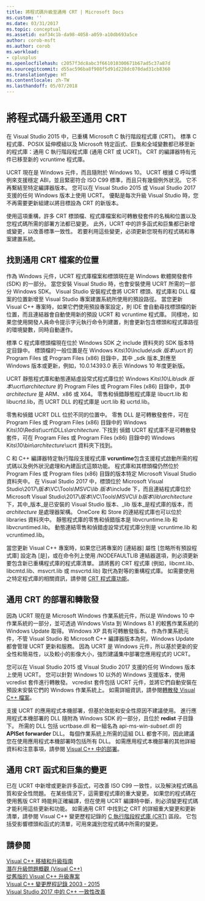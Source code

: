 ```yaml
---
title: 將程式碼升級至通用 CRT | Microsoft Docs
ms.custom: ''
ms.date: 03/31/2017
ms.topic: conceptual
ms.assetid: eaf34c1b-da98-4058-a059-a10db693a5ce
author: corob-msft
ms.author: corob
ms.workload:
- cplusplus
ms.openlocfilehash: c2057f3dc8abc3f661010300671b67ad5c37a87d
ms.sourcegitcommit: d55ac596ba8f908f5d91d228dc070dad31cb8360
ms.translationtype: HT
ms.contentlocale: zh-TW
ms.lasthandoff: 05/07/2018
---
```

# <a name="upgrade-your-code-to-the-universal-crt"></a>將程式碼升級至通用 CRT

在 Visual Studio 2015 中，已重構 Microsoft C 執行階段程式庫 (CRT)。 標準 C 程式庫、POSIX 延伸模組以及 Microsoft 特定函式、巨集和全域變數都已移至新的程式庫：通用 C 執行階段程式庫 (通用 CRT 或 UCRT)。 CRT 的編譯器特有元件已移至新的 vcruntime 程式庫。  
  
UCRT 現在是 Windows 元件，而且隨附於 Windows 10。 UCRT 根據 C 呼叫慣例來支援穩定 ABI，並且緊密符合 ISO C99 標準，而且只有幾個例外狀況。 它不再繫結至特定編譯器版本。 您可以在 Visual Studio 2015 或 Visual Studio 2017 支援的任何 Windows 版本上使用 UCRT。 優點是每次升級 Visual Studio 時，您不再需要更新組建以將目標設為 CRT 的新版本。  
  
使用這項重構，許多 CRT 標頭檔、程式庫檔案和可轉散發套件的名稱和位置以及您程式碼所需的部署方法都已變更。 此外，UCRT 中的許多函式和巨集都已新增或變更，以改善標準一致性。 若要利用這些變更，必須更新您現有的程式碼和專案建置系統。  
  
## <a name="where-to-find-the-universal-crt-files"></a>找到通用 CRT 檔案的位置

作為 Windows 元件，UCRT 程式庫檔案和標頭現在是 Windows 軟體開發套件 (SDK) 的一部分。 當您安裝 Visual Studio 時，也會安裝使用 UCRT 所需的一部分 Windows SDK。 Visual Studio 安裝程式會將 UCRT 標頭、程式庫和 DLL 檔案的位置新增至 Visual Studio 專案建置系統所使用的預設路徑。 當您更新 Visual C++ 專案時，如果它們使用預設專案設定，則 IDE 會自動尋找標頭檔的新位置，而且連結器會自動使用新的預設 UCRT 和 vcruntime 程式庫。 同樣地，如果您使用開發人員命令提示字元執行命令列建置，則會更新包含標頭和程式庫路徑的環境變數，同時自動運作。  
  
標準 C 程式庫標頭檔現在位於 Windows SDK 之 include 資料夾的 SDK 版本特定目錄中。 標頭檔的一般位置是在 Windows Kits\\10\\Include\\_sdk 版本_\\ucrt 的 Program Files 或 Program Files (x86) 目錄中，其中 _sdk 版本_對應至 Windows 版本或更新，例如，10.0.14393.0 表示 Windows 10 年度更新版。   
  
UCRT 靜態程式庫和動態連結虛設常式程式庫位於 Windows Kits\\10\\Lib\\_sdk 版本_\\ucrt\\_architecture_ 的 Program Files 或 Program Files (x86) 目錄中，其中 _architecture_ 是 ARM、x86 或 X64。 零售和偵錯靜態程式庫是 libucrt.lib 和 libucrtd.lib，而 UCRT DLL 的程式庫是 ucrt.lib 和 ucrtd.lib。  
  
零售和偵錯 UCRT DLL 位於不同的位置中。 零售 DLL 是可轉散發套件，可在 Program Files 或 Program Files (x86) 目錄中的 Windows Kits\\10\\Redist\\ucrt\\DLLs\\_architecture_\. 下找到 偵錯 UCRT 程式庫不是可轉散發套件，可在 Program Files 或 Program Files (x86) 目錄中的 Windows Kits\\10\\bin\\_architecture_\\ucrt 資料夾下找到。   

C 和 C++ 編譯器特定執行階段支援程式庫 **vcruntime**包含支援程式啟動所需的程式碼以及例外狀況處理和內建函式這類功能。 程式庫和其標頭檔仍然位於 Program Files 或 Program files (x86) 目錄的版本特定 Microsoft Visual Studio 資料夾中。 在 Visual Studio 2017 中，標頭位於 Microsoft Visual Studio\\2017\\_版本_\\VC\\Tools\\MSVC\\_lib 版本_\\include 下，而且連結程式庫位於 Microsoft Visual Studio\\2017\\_版本_\\VC\\Tools\\MSVC\\_li b版本_\\lib\\_architecture_ 下，其中_版本_是已安裝的 Visual Studio 版本、_lib 版本_是程式庫的版本，而 _architecture_ 是處理器架構。 OneCore 和 Store 的連結程式庫也可以位於 libraries 資料夾中。 靜態程式庫的零售和偵錯版本是 libvcruntime.lib 和 libvcruntimed.lib。 動態連結零售和偵錯虛設常式程式庫分別是 vcruntime.lib 和 vcruntimed.lib。  
  
當您更新 Visual C++ 專案時，如果您已將專案的 [連結器] 屬性 [忽略所有預設程式庫] 設定為 [是]，或在命令列上使用 /NODEFAULTLIB 連結器選項，則必須更新要包含新已重構程式庫的程式庫清單。 請將舊的 CRT 程式庫 (例如，libcmt.lib、libcmtd.lib、msvcrt.lib 或 msvcrtd.lib) 取代為對等的重構程式庫。 如需要使用之特定程式庫的相關資訊，請參閱 [CRT 程式庫功能](../c-runtime-library/crt-library-features.md)。  
  
## <a name="deployment-and-redistribution-of-the-universal-crt"></a>通用 CRT 的部署和轉散發
  
因為 UCRT 現在是 Microsoft Windows 作業系統元件，所以是 Windows 10 中作業系統的一部分，並可透過 Windows Vista 到 Windows 8.1 的較舊作業系統的 Windows Update 取得。 Windows XP 具有可轉散發版本。 作為作業系統元件，不管 Visual Studio 和 Microsoft C++ 編譯器版本為何，Windows Update 都會管理 UCRT 更新和服務。 因為 UCRT 是 Windows 元件，所以基於更新的安全性和簡易性，以及較小的影像大小，強烈建議集中部署您應用程式的 UCRT。  
  
您可以在 Visual Studio 2015 或 Visual Studio 2017 支援的任何 Windows 版本上使用 UCRT。 您可以針對 Windows 10 以外的 Windows 支援版本，使用 vcredist 套件進行轉散發。 vcredist 套件包括 UCRT 元件，並將它們自動安裝在預設未安裝它們的 Windows 作業系統上。 如需詳細資訊，請參閱[轉散發 Visual C++ 檔案](../ide/redistributing-visual-cpp-files.md)。  
  
支援 UCRT 的應用程式本機部署，但基於效能和安全性原因不建議使用。 進行應用程式本機部署的 DLL 隨附為 Windows SDK 的一部分，且位於 **redist** 子目錄下。 所需的 DLL 包括 ucrtbase.dll 和一組名為 api-ms-win-_subset_.dll 的 **APISet forwarder** DLL。 每個作業系統上所需的這組 DLL 都會不同，因此建議您在使用應用程式本機部署時包括所有 DLL。 如需應用程式本機部署的其他詳細資料和注意事項，請參閱 [Visual C++ 中的部署](../ide/deployment-in-visual-cpp.md)。  
  
## <a name="changes-to-the-universal-crt-functions-and-macros"></a>通用 CRT 函式和巨集的變更  

已在 UCRT 中新增或更新許多函式，可改善 ISO C99 一致性，以及解決程式碼品質和安全性問題。 在某些情況下，這需要程式庫的重大變更。 如果您的程式碼在使用舊版 CRT 時能夠正確編譯，但在使用 UCRT 編譯時中斷，則必須變更程式碼才能利用這些更新和功能。 如需通用 CRT 中找到之 CRT 的詳細重大變更和更新清單，請參閱 Visual C++ 變更歷程記錄的 [C 執行階段程式庫 (CRT)](visual-cpp-change-history-2003-2015.md#BK_CRT) 區段。 它包括受影響標頭和函式的清單，可用來識別您程式碼中所需的變更。  
  
## <a name="see-also"></a>請參閱  

[Visual C++ 移植和升級指南](visual-cpp-porting-and-upgrading-guide.md)  
[潛在升級問題概觀 (Visual C++)](overview-of-potential-upgrade-issues-visual-cpp.md)  
[從舊版的 Visual C++ 升級專案](upgrading-projects-from-earlier-versions-of-visual-cpp.md)  
[Visual C++ 變更歷程記錄 2003 - 2015](visual-cpp-change-history-2003-2015.md)  
[Visual Studio 2017 中的 C++ 一致性改善](../cpp-conformance-improvements-2017.md)  

